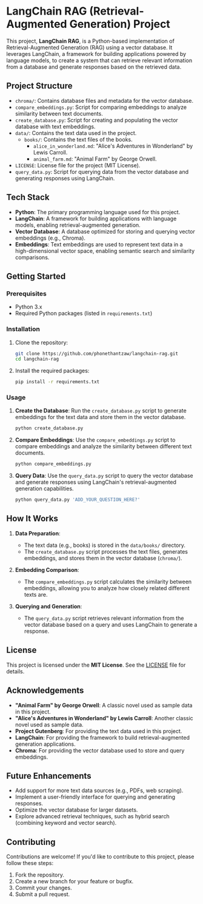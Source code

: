 # LangChain RAG (Retrieval-Augmented Generation) Project

This project, **LangChain RAG**, is a Python-based implementation of Retrieval-Augmented Generation (RAG) using a vector database. It leverages LangChain, a framework for building applications powered by language models, to create a system that can retrieve relevant information from a database and generate responses based on the retrieved data.

## Project Structure

- `chroma/`: Contains database files and metadata for the vector database.
- `compare_embeddings.py`: Script for comparing embeddings to analyze similarity between text documents.
- `create_database.py`: Script for creating and populating the vector database with text embeddings.
- `data/`: Contains the text data used in the project.
  - `books/`: Contains the text files of the books.
    - `alice_in_wonderland.md`: "Alice's Adventures in Wonderland" by Lewis Carroll.
    - `animal_farm.md`: "Animal Farm" by George Orwell.
- `LICENSE`: License file for the project (MIT License).
- `query_data.py`: Script for querying data from the vector database and generating responses using LangChain.

## Tech Stack

- **Python**: The primary programming language used for this project.
- **LangChain**: A framework for building applications with language models, enabling retrieval-augmented generation.
- **Vector Database**: A database optimized for storing and querying vector embeddings (e.g., Chroma).
- **Embeddings**: Text embeddings are used to represent text data in a high-dimensional vector space, enabling semantic search and similarity comparisons.

## Getting Started

### Prerequisites

- Python 3.x
- Required Python packages (listed in `requirements.txt`)

### Installation

1. Clone the repository:
    ```sh
    git clone https://github.com/phonethantzaw/langchain-rag.git
    cd langchain-rag
    ```

2. Install the required packages:
    ```sh
    pip install -r requirements.txt
    ```

### Usage

1. **Create the Database**:
   Run the `create_database.py` script to generate embeddings for the text data and store them in the vector database.
    ```sh
    python create_database.py
    ```

2. **Compare Embeddings**:
   Use the `compare_embeddings.py` script to compare embeddings and analyze the similarity between different text documents.
    ```sh
    python compare_embeddings.py
    ```

3. **Query Data**:
   Use the `query_data.py` script to query the vector database and generate responses using LangChain's retrieval-augmented generation capabilities.
    ```sh
    python query_data.py 'ADD_YOUR_QUESTION_HERE?'
    ```

## How It Works

1. **Data Preparation**:
   - The text data (e.g., books) is stored in the `data/books/` directory.
   - The `create_database.py` script processes the text files, generates embeddings, and stores them in the vector database (`chroma/`).

2. **Embedding Comparison**:
   - The `compare_embeddings.py` script calculates the similarity between embeddings, allowing you to analyze how closely related different texts are.

3. **Querying and Generation**:
   - The `query_data.py` script retrieves relevant information from the vector database based on a query and uses LangChain to generate a response.

## License

This project is licensed under the **MIT License**. See the [LICENSE](LICENSE) file for details.

## Acknowledgements

- **"Animal Farm" by George Orwell**: A classic novel used as sample data in this project.
- **"Alice's Adventures in Wonderland" by Lewis Carroll**: Another classic novel used as sample data.
- **Project Gutenberg**: For providing the text data used in this project.
- **LangChain**: For providing the framework to build retrieval-augmented generation applications.
- **Chroma**: For providing the vector database used to store and query embeddings.

## Future Enhancements

- Add support for more text data sources (e.g., PDFs, web scraping).
- Implement a user-friendly interface for querying and generating responses.
- Optimize the vector database for larger datasets.
- Explore advanced retrieval techniques, such as hybrid search (combining keyword and vector search).

## Contributing

Contributions are welcome! If you'd like to contribute to this project, please follow these steps:

1. Fork the repository.
2. Create a new branch for your feature or bugfix.
3. Commit your changes.
4. Submit a pull request.

